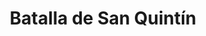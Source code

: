 ﻿---
title: "Batalla de San Quintín"
permalink: periodes_396.html
layout: periode
dataInici: 1557-08-10
sidebar: periodes
pares:
  - id: 395
    title: "Guerra Italiana"
    dataInici: "(1551)"
    dataFi: "(1559)"

fills:
jocsPrincipals:
jocsEscenaris:
jocsEpoca:
  - title: "Donde No se Ponía el Sol"
    bggId: 20573
    escenari: "San Quintín"

jocsEpocaEscenaris:
---
